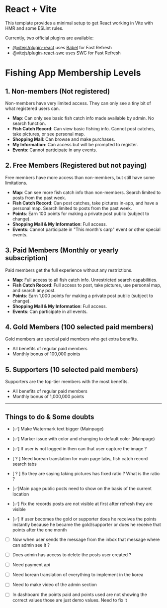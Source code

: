 # React + Vite

This template provides a minimal setup to get React working in Vite with HMR and some ESLint rules.

Currently, two official plugins are available:

- [@vitejs/plugin-react](https://github.com/vitejs/vite-plugin-react/blob/main/packages/plugin-react/README.md) uses [Babel](https://babeljs.io/) for Fast Refresh
- [@vitejs/plugin-react-swc](https://github.com/vitejs/vite-plugin-react-swc) uses [SWC](https://swc.rs/) for Fast Refresh

# Fishing App Membership Levels

## 1. Non-members (Not registered)

Non-members have very limited access. They can only see a tiny bit of what registered users can.

- **Map**: Can only see basic fish catch info made available by admin. No search function.
- **Fish Catch Record**: Can view basic fishing info. Cannot post catches, take pictures, or see personal map.
- **Shopping Mall**: Can browse and make purchases.
- **My Information**: Can access but will be prompted to register.
- **Events**: Cannot participate in any events.

## 2. Free Members (Registered but not paying)

Free members have more access than non-members, but still have some limitations.

- **Map**: Can see more fish catch info than non-members. Search limited to posts from the past week.
- **Fish Catch Record**: Can post catches, take pictures in-app, and have a personal map. Search limited to posts from the past week.
- **Points**: Earn 100 points for making a private post public (subject to change).
- **Shopping Mall & My Information**: Full access.
- **Events**: Cannot participate in "This month's carp" event or other special events.

## 3. Paid Members (Monthly or yearly subscription)

Paid members get the full experience without any restrictions.

- **Map**: Full access to all fish catch info. Unrestricted search capabilities.
- **Fish Catch Record**: Full access to post, take pictures, use personal map, and search any post.
- **Points**: Earn 1,000 points for making a private post public (subject to change).
- **Shopping Mall & My Information**: Full access.
- **Events**: Can participate in all events.

## 4. Gold Members (100 selected paid members)

Gold members are special paid members who get extra benefits.

- All benefits of regular paid members
- Monthly bonus of 100,000 points

## 5. Supporters (10 selected paid members)

Supporters are the top-tier members with the most benefits.

- All benefits of regular paid members
- Monthly bonus of 1,000,000 points

---

## Things to do & Some doubts

- [✅] Make Watermark text bigger (Mainpage)

- [✅] Marker issue with color and changing to default color (Mainpage)

- [✅] If user is not logged in then can that user capture the image ?

- [ ? ] Need korean translation for main page tabs, fish catch record search tabs

- [ ? ] So they are saying taking pictures has fixed ratio ? What is the ratio ?

- [✅]Main page public posts need to show on the basis of the current location

- [✅] Fix the records posts are not visible at first after refresh they are visible

- [✅] If user becomes the gold or supporter does he receives the points instantly because he became the gold/supporter or does he receive that points after the one month

- [ ] Now when user sends the message from the inbox that message where can admin see it ?

- [ ] Does admin has access to delete the posts user created ?

- [ ] Need payment api

- [ ] Need korean translation of everything to implement in the korea

- [ ] Need to make video of the admin section

- [ ] In dashboard the points paid and points used are not showing the correct values those are just demo values. Need to fix it
